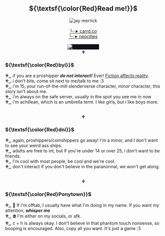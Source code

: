 <h2 align="center">${\textsf{\color{Red}Read me!}}$</h2>
<p align="center">
  <img src="https://i.pinimg.com/564x/87/b5/ce/87b5ce7402a224ad62cb122e574face4.jpg" alt="jay merrick"><br/><br/>
  <a href="https://tomos09.carrd.co/">╰┈➤ carrd.co</a><br/>
  <a href="http://wallgof.neocities.org">╰┈➤ neocities</a><br><br/>
  <img src="https://komarev.com/ghpvc/?username=n0-ey3s&amp;color=red" alt="Profile Views" style="max-width: 100%;box-sizing:content-box;background-color:rgb(13, 17, 23);border-style:none;" /><br/>
  <strong>♱</strong>
</p>

<h3>${\textsf{\color{Red}byi}}$</h3>
<b>♱,,</b> if you are a proshipper <b><i>do not interact!</i></b> Ever! <a href="https://fictiondoesaffectreality.carrd.co/#faq">Fiction affects reality</a>.<br/>
<b>♱,,</b> i don't bite, come sit next to me/talk to me :3<br/>
<b>♱,,</b> i'm 15, your run-of-the-mill slenderverse character, <i>minor</i> character, this story isn't about me.<br/>
<b>♱,,</b> i'm always on the safe server, usually in the spot you see me in now<br/>
<b>♱,,</b> i'm achillean, which is an umbrella term. I like girls, but i like boys more.<br/><br/>

<p align="center"><strong>♱</strong></p>

<h3>${\textsf{\color{Red}dni}}$</h3>

<b>♱,,</b> again, proshippers/comshippers go away! I'm a minor, and I don't want to see your weird ass ships.<br/>
<b>♱,,</b> adults are free to int, but if you're under 14 or over 25, i don't want to be friends.<br/>
<b>♱,,</b> I'm cool with most people, be cool and we're cool.<br/>
<b>♱,,</b> don't interact if you don't believe in the paranormal, we won't get along.<br/><br/>

<p align="center"><strong>♱</strong></p>

<h3>${\textsf{\color{Red}Ponytown}}$</h3>

<b>♱,,</b> 🌙 If i'm offtab, I usually have what I'm doing in my name. If you want my attention, <i><b>whisper me</b></i><br/>
<b>♱,,</b> ⛔ I'm either on my socials, or afk.<br/>
<b>♱,,</b> c + h is always okay. I don't believe in that phantom touch nonsense, so booping is encouraged. Also, copy all you want. It's just a game :3 


